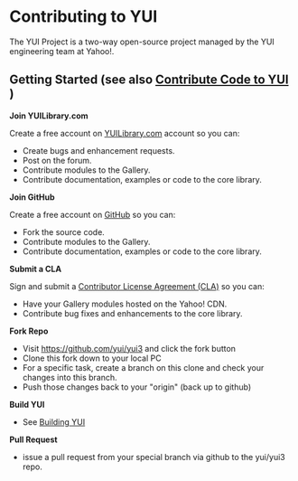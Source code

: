 Contributing to YUI
===

The YUI Project is a two-way open-source project managed by the YUI engineering team at Yahoo!.

Getting Started (see also [Contribute Code to YUI](http://yuilibrary.com/yui/docs/tutorials/contribute/) )
---
**Join YUILibrary.com**

Create a free account on [YUILibrary.com](http://yuilibrary.com/forum/ucp.php?mode=register) account so you can:

  * Create bugs and enhancement requests.
  * Post on the forum.
  * Contribute modules to the Gallery.
  * Contribute documentation, examples or code to the core library.

**Join GitHub**

Create a free account on [GitHub](https://github.com/signup/free) so you can:

  * Fork the source code.
  * Contribute modules to the Gallery.
  * Contribute documentation, examples or code to the core library.

**Submit a CLA**

Sign and submit a [Contributor License Agreement (CLA)](http://yuilibrary.com/contribute/cla/) so you can:

  * Have your Gallery modules hosted on the Yahoo! CDN.
  * Contribute bug fixes and enhancements to the core library.

**Fork Repo**
   * Visit https://github.com/yui/yui3 and click the fork button
   * Clone this fork down to your local PC
   * For a specific task, create a branch on this clone and check your changes into this branch.
   * Push those changes back to your "origin" (back up to github)

**Build YUI**
   * See [Building YUI](https://github.com/yui/yui3/wiki/Building-YUI)

**Pull Request** 
   * issue a pull request from your special branch via github to the yui/yui3 repo. 